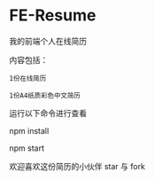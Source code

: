 # FE-Resume
我的前端个人在线简历

内容包括：

    1份在线简历

    1份A4纸质彩色中文简历

运行以下命令进行查看

npm install

npm start

欢迎喜欢这份简历的小伙伴 star 与 fork